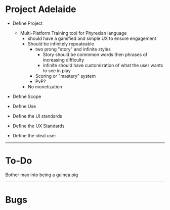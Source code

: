 # Project Adelaide #
 - Define Project
    - Multi-Platform Training tool for Phyrexian language
        - should have a gamified and simple UX to ensure engagement
        - Should be infinitely repeateable
            - two prong "story" and infinite styles
                - Story should be commmon words then phrases of increasing difficulty
                - infinite should have customization of what the user wants to see in play
            - Scoring or "mastery" system
            - PvP?
        - No monetization

 - Define Scope
 - Define Use
 - Define the UI standards
 - Define the UX Standards
 - Define the ideal user
 --------------------------

 # To-Do #
Bother max into being a guinea pig



 ---------------------------------------

 # Bugs #